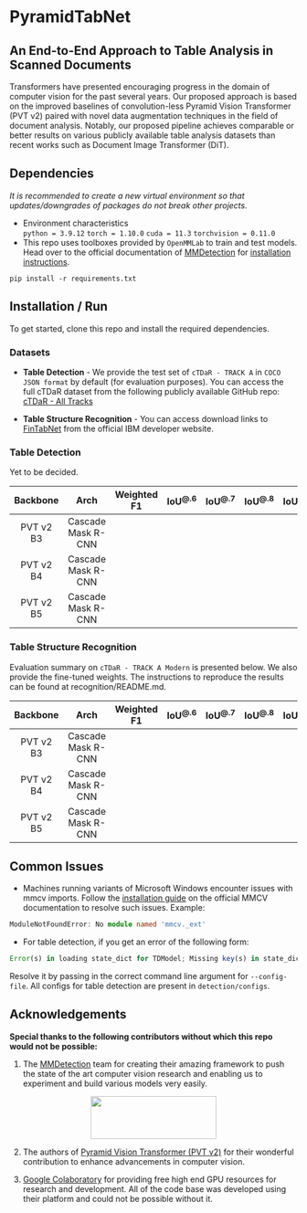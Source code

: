 # PyramidTabNet
## An End-to-End Approach to Table Analysis in Scanned Documents
Transformers have presented encouraging progress in the domain of computer vision for the past several years. Our proposed approach is based on the improved baselines of convolution-less Pyramid Vision Transformer (PVT v2) paired with novel data augmentation techniques in the field of document analysis. Notably, our proposed pipeline achieves comparable or better results on various publicly available table analysis datasets than recent works such as Document Image Transformer (DiT).

## Dependencies
*It is recommended to create a new virtual environment so that updates/downgrades of packages do not break other projects.*
- Environment characteristics
<br/>`python = 3.9.12` `torch = 1.10.0` `cuda = 11.3` `torchvision = 0.11.0`
- This repo uses toolboxes provided by `OpenMMLab` to train and test models. Head over to the official documentation of [MMDetection](https://github.com/open-mmlab/mmdetection) for [installation instructions](https://mmdetection.readthedocs.io/en/latest/get_started.html#installation).

```
pip install -r requirements.txt
```

## Installation / Run
To get started, clone this repo and install the required dependencies.

### Datasets
- **Table Detection** - We provide the test set of `cTDaR - TRACK A` in `COCO JSON format` by default (for evaluation purposes). You can access the full cTDaR dataset from the following publicly available GitHub repo: [cTDaR - All Tracks](https://github.com/cndplab-founder/ICDAR2019_cTDaR)

- **Table Structure Recognition** - You can access download links to [FinTabNet](https://developer.ibm.com/exchanges/data/all/fintabnet/) from the official IBM developer website.

### Table Detection
Yet to be decided.

| Backbone | Arch |  Weighted F1 | IoU<sup>@.6</sup> | IoU<sup>@.7</sup> | IoU<sup>@.8</sup> | IoU<sup>@.9</sup> | Checkpoint |
|:---:|:---:|:---:|:---:|:---:|:---:|:---:|:---:|
| PVT v2 B3 | Cascade Mask R-CNN | | | | | | |
| PVT v2 B4 | Cascade Mask R-CNN | | | | | | |
| PVT v2 B5 | Cascade Mask R-CNN | | | | | | |

### Table Structure Recognition
Evaluation summary on `cTDaR - TRACK A Modern` is presented below. We also provide the fine-tuned weights. The instructions to reproduce the results can be found at recognition/README.md.

| Backbone | Arch |  Weighted F1 | IoU<sup>@.6</sup> | IoU<sup>@.7</sup> | IoU<sup>@.8</sup> | IoU<sup>@.9</sup> | Checkpoint |
|:---:|:---:|:---:|:---:|:---:|:---:|:---:|:---:|
| PVT v2 B3 | Cascade Mask R-CNN | | | | | | |
| PVT v2 B4 | Cascade Mask R-CNN | | | | | | |
| PVT v2 B5 | Cascade Mask R-CNN | | | | | | |

## Common Issues
- Machines running variants of Microsoft Windows encounter issues with mmcv imports. Follow the [installation guide](https://mmcv.readthedocs.io/en/latest/get_started/installation.html) on the official MMCV documentation to resolve such issues. Example:

```TypeScript
ModuleNotFoundError: No module named 'mmcv._ext'
```

- For table detection, if you get an error of the following form:

```TypeScript
Error(s) in loading state_dict for TDModel; Missing key(s) in state_dict
```
Resolve it by passing in the correct command line argument for `--config-file`. All configs for table detection are present in `detection/configs`.

## Acknowledgements
**Special thanks to the following contributors without which this repo would not be possible:**
1. The [MMDetection](https://github.com/open-mmlab/mmdetection) team for creating their amazing framework to push the state of the art computer vision research and enabling us to experiment and build various models very easily.
<p align="center">
   <a href="https://github.com/open-mmlab/mmdetection"><img width="220" height="75" src="https://raw.githubusercontent.com/open-mmlab/mmdetection/master/resources/mmdet-logo.png"/></a>
</p>

2. The authors of [Pyramid Vision Transformer (PVT v2)](https://arxiv.org/pdf/2106.13797.pdf) for their wonderful contribution to enhance advancements in computer vision.

3. [Google Colaboratory](https://github.com/googlecolab) for providing free high end GPU resources for research and development. All of the code base was developed using their platform and could not be possible without it.
